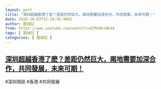 ```yaml
---
layout: post
title: "深圳超越香港了麽？差距仍然巨大，兩地需要加深合作，共同發展，未來可期！"
date: 2020-10-03T15:20:56.000Z
author: 圍城記
from: https://www.youtube.com/watch?v=Q7RGOKiWE4A
tags: [ 圍城記 ]
categories: [ 圍城記 ]
---
```

<!--1601738456000-->
[深圳超越香港了麽？差距仍然巨大，兩地需要加深合作，共同發展，未來可期！](https://www.youtube.com/watch?v=Q7RGOKiWE4A)
------

<div>
#深圳現狀 #香港 #共同發展
</div>
